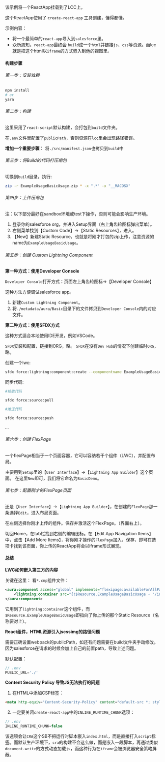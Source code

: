 该示例将一个ReactApp挂载到了LCC上。

这个ReactApp使用了 `create-react-app` 工具创建，懂得都懂。

示例内容：

 - 将一个最简单的`react-app`导入到`salesforce`里。
 - 众所周知，`react-app`最终会 `build`成一个`html`并链接`js`、`css`等资源。而lcc就是把这个html以`iframe`的方式嵌入到他的视图里。

#### 构建步骤

###### 第一步：安装依赖

```bash
npm install
# or
yarn
```

###### 第二步：构建

这里采用了`react-script`默认构建，会打包到`build`文件夹。

在`.env`文件里配置了`publicPath`，否则资源在`lcc`里会出现路径错误。

**增加一个重要步骤：** 将`./src/manifest.json`也拷贝到`build`中

###### 第三步：将Build的代码打压缩包

切换到`build`目录，执行:

```bash
zip -r ExampleUsageBasicUsage.zip * -x ".*" -x "__MACOSX"
```

###### 第四步：上传压缩包

注：以下部分最好在sandbox环境或test下操作，否则可能会影响生产环境。

 1. 登录你的salesforce org，并进入Setup界面（右上角齿轮图标弹出菜单）。
 2. 右侧菜单找到【Custom Code】→【Static Resources】，进入。
 3. 【New】新建Static Resource，也就是将刚才打包的zip上传，注意资源的name为`ExampleUsageBasicUsage`。

###### 第五步：创建 Custom Lightning Component

**第一种方式：使用Developer Console**

`Developer Console`打开方式：页面左上角齿轮图标→【Developer Console】

这种方法方便调试salesforce app。

 1. 新建`Custom Lightning Component`。
 2. 将`./metadata/aura/Basic`目录下的文件拷贝到`Developer Console`内的对应文件。

**第二种方式：使用SFDX方式**

这种方式适合本地使用IDE开发，例如VSCode。

`SFDX`安装和配置，链接到ORG，略。
`SFDX`在没有`Dev Hub`的情况下创建临时`ORG`，略。

创建一个lwc:

````bash
sfdx force:lightning:component:create --componentname ExampleUsageBasicUsage --outputdir metadata/aura
````

同步代码:

```bash
#拉取代码

sfdx force:source:pull

#推送代码

sfdx force:source:push

```

...

###### 第六步：创建 FlexPage

一个flexPage相当于一个页面容器，它可以容纳若干个组件（LWC），并配置布局。

主要用到`Setup`里的【`User Interface`】→【`Lightning App Builder`】这个页面。
在这里`New`即可，我们将它命名为`BasicDemo`。

###### 第七步：配置刚才的FlexPage页面

还是【`User Interface`】→【`Lightning App Builder`】，在创建的`FlexPage`那一条选择`Edit`，进入布局页面。

在左侧选择你刚才上传的组件。保存并激活这个FlexPage。（界面右上）。

切回Home，在tab栏找到右侧的编辑图标。在【Edit App Navigation Items】中，点击【Add More Items】，将你刚才操作的`FlexPage`加入，保存，即可在选项卡找到该页面，你上传的ReactApp将会以iframe形式展现。

#### 总结

**LWC如何嵌入第三方的内容**

关键在这里：
看`*.cmp`组件文件：

```xml
<aura:component access="global" implements="flexipage:availableForAllPageTypes" >
    <lightning:container src="{!$Resource.ExampleUsageBasicUsage + '/index.html'}"/>
</aura:component>
```

它用到了`lightning:container`这个组件，而`$Resource.ExampleUsageBasicUsage`即指向了你上传的那个Static Resource（名称要对上）。

**React组件，HTML资源引入jscssimg的路径问题**

需要正确设置webpack的publicPath，如还有问题需要在build文件夹手动修改。因为salesforce在请求的时候会加上自己的前置path，导致上述问题。

默认配置：
```js
// .env
PUBLIC_URL='./'
```

**Content Security Policy 导致JS无法执行的问题**

 1. 在HTML中添加CSP标签：

 ```html
<meta http-equiv="Content-Security-Policy" content="default-src *; style-src 'self' 'unsafe-inline'; script-src 'self' 'unsafe-inline' 'unsafe-eval' https://canary.lwc.dev https://visualforce.com">
 ```

 2. 一定要关闭`create-react-app`中的`INLINE_RUNTIME_CHUNK`选项：

 ```js
// .env
INLINE_RUNTIME_CHUNK=false
 ```

 该选项会让`CRA`这个SB不把运行时脚本嵌入`index.html`，而是直接打入`script`标签。而默认生产环境下，`cra`的构建不会这么做，而是嵌入一段脚本，再通过类似`document.write`的方式动态加载`js`，而这种行为在`iframe`会被浏览器安全策略屏蔽。